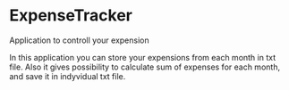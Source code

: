 # ExpenseTracker
Application to controll your expension

In this application you can store your expensions from each month in txt file.
Also it gives possibility to calculate sum of expenses for each month, and save it in indyvidual txt file. 

